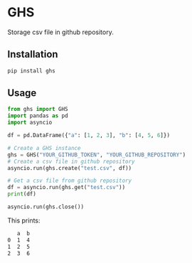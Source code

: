 # GHS

Storage csv file in github repository.

## Installation

```bash
pip install ghs
```

## Usage

```python
from ghs import GHS
import pandas as pd
import asyncio

df = pd.DataFrame({"a": [1, 2, 3], "b": [4, 5, 6]})

# Create a GHS instance
ghs = GHS("YOUR_GITHUB_TOKEN", "YOUR_GITHUB_REPOSITORY")
# Create a csv file in github repository
asyncio.run(ghs.create("test.csv", df))

# Get a csv file from github repository
df = asyncio.run(ghs.get("test.csv"))
print(df)

asyncio.run(ghs.close())
```

This prints:

```bash
   a  b
0  1  4
1  2  5
2  3  6
```